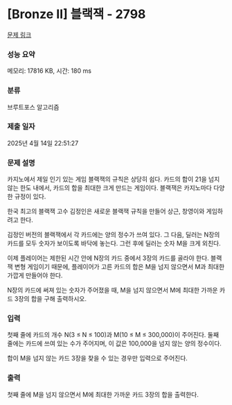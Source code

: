 # [Bronze II] 블랙잭 - 2798 

[문제 링크](https://www.acmicpc.net/problem/2798) 

### 성능 요약

메모리: 17816 KB, 시간: 180 ms

### 분류

브루트포스 알고리즘

### 제출 일자

2025년 4월 14일 22:51:27

### 문제 설명

<p>카지노에서 제일 인기 있는 게임 블랙잭의 규칙은 상당히 쉽다. 카드의 합이 21을 넘지 않는 한도 내에서, 카드의 합을 최대한 크게 만드는 게임이다. 블랙잭은 카지노마다 다양한 규정이 있다.</p>

<p>한국 최고의 블랙잭 고수 김정인은 새로운 블랙잭 규칙을 만들어 상근, 창영이와 게임하려고 한다.</p>

<p>김정인 버전의 블랙잭에서 각 카드에는 양의 정수가 쓰여 있다. 그 다음, 딜러는 N장의 카드를 모두 숫자가 보이도록 바닥에 놓는다. 그런 후에 딜러는 숫자 M을 크게 외친다.</p>

<p>이제 플레이어는 제한된 시간 안에 N장의 카드 중에서 3장의 카드를 골라야 한다. 블랙잭 변형 게임이기 때문에, 플레이어가 고른 카드의 합은 M을 넘지 않으면서 M과 최대한 가깝게 만들어야 한다.</p>

<p>N장의 카드에 써져 있는 숫자가 주어졌을 때, M을 넘지 않으면서 M에 최대한 가까운 카드 3장의 합을 구해 출력하시오.</p>

### 입력 

 <p>첫째 줄에 카드의 개수 N(3 ≤ N ≤ 100)과 M(10 ≤ M ≤ 300,000)이 주어진다. 둘째 줄에는 카드에 쓰여 있는 수가 주어지며, 이 값은 100,000을 넘지 않는 양의 정수이다.</p>

<p>합이 M을 넘지 않는 카드 3장을 찾을 수 있는 경우만 입력으로 주어진다.</p>

### 출력 

 <p>첫째 줄에 M을 넘지 않으면서 M에 최대한 가까운 카드 3장의 합을 출력한다.</p>


